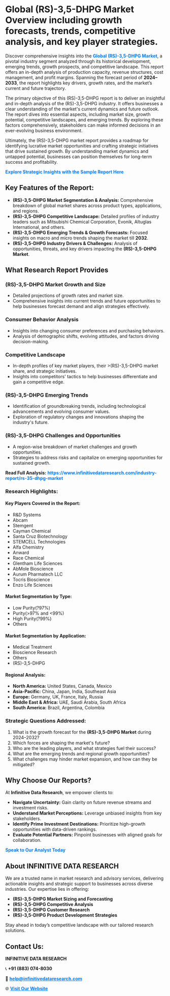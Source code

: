 <h1>Global (RS)-3,5-DHPG Market Overview including growth forecasts, trends, competitive analysis, and key player strategies.</h1>
<p>
Discover comprehensive insights into the 
<a href="https://www.infinitivedataresearch.com/industry-report/rs-35-dhpg-market" rel="dofollow" style="color: #007BFF; text-decoration: none;"><strong>Global (RS)-3,5-DHPG Market</strong></a>, a pivotal industry segment analyzed through its historical development, emerging trends, growth prospects, and competitive landscape. This report offers an in-depth analysis of production capacity, revenue structures, cost management, and profit margins. Spanning the forecast period of <strong>2024–2033</strong>, the report highlights key drivers, growth rates, and the market’s current and future trajectory.
</p>
<p>
The primary objective of this (RS)-3,5-DHPG report is to deliver an insightful and in-depth analysis of the (RS)-3,5-DHPG industry. It offers businesses a clear understanding of the market's current dynamics and future outlook. The report dives into essential aspects, including market size, growth potential, competitive landscapes, and emerging trends. By exploring these factors comprehensively, stakeholders can make informed decisions in an ever-evolving business environment.
</p>
<p>
Ultimately, the (RS)-3,5-DHPG market report provides a roadmap for identifying lucrative market opportunities and crafting strategic initiatives that drive sustained growth. By understanding market dynamics and untapped potential, businesses can position themselves for long-term success and profitability.
</p>
<p>
<a href="https://www.infinitivedataresearch.com/request-sample/reportId=103749" style="color: #007BFF; text-decoration: none;"><strong>Explore Strategic Insights with the Sample Report Here</strong></a>
</p>

<h2>Key Features of the Report:</h2>
<ul>
<li><strong>(RS)-3,5-DHPG Market Segmentation & Analysis:</strong> Comprehensive breakdown of global market shares across product types, applications, and regions.</li>
<li><strong>(RS)-3,5-DHPG Competitive Landscape:</strong> Detailed profiles of industry leaders such as Mitsubishi Chemical Corporation, Evonik, Altuglas International, and others.</li>
<li><strong>(RS)-3,5-DHPG Emerging Trends & Growth Forecasts:</strong> Focused insights on macro and micro trends shaping the market till <strong>2032</strong>.</li>
<li><strong>(RS)-3,5-DHPG Industry Drivers & Challenges:</strong> Analysis of opportunities, threats, and key drivers impacting the <strong>(RS)-3,5-DHPG Market</strong>.</li>
</ul>

<h2>What Research Report Provides</h2>
<h3>(RS)-3,5-DHPG Market Growth and Size</h3>
<ul>
<li>Detailed projections of growth rates and market size.</li>
<li>Comprehensive insights into current trends and future opportunities to help businesses forecast demand and align strategies effectively.</li>
</ul>

<h3>Consumer Behavior Analysis</h3>
<ul>
<li>Insights into changing consumer preferences and purchasing behaviors.</li>
<li>Analysis of demographic shifts, evolving attitudes, and factors driving decision-making.</li>
</ul>

<h3>Competitive Landscape</h3>
<ul>
<li>In-depth profiles of key market players, their >(RS)-3,5-DHPG market share, and strategic initiatives.</li>
<li>Insights into competitors' tactics to help businesses differentiate and gain a competitive edge.</li>
</ul>

<h3>(RS)-3,5-DHPG Emerging Trends</h3>
<ul>
<li>Identification of groundbreaking trends, including technological advancements and evolving consumer values.</li>
<li>Exploration of regulatory changes and innovations shaping the industry's future.</li>
</ul>

<h3>(RS)-3,5-DHPG Challenges and Opportunities</h3>
<ul>
<li>A region-wise breakdown of market challenges and growth opportunities.</li>
<li>Strategies to address risks and capitalize on emerging opportunities for sustained growth.</li>
</ul>
<p><strong>Read Full Analysis:</strong> <a href="https://www.infinitivedataresearch.com/industry-report/rs-35-dhpg-market" rel="dofollow" style="color: #007BFF; text-decoration: none;"><strong>https://www.infinitivedataresearch.com/industry-report/rs-35-dhpg-market</strong></a></p>
<h3>Research Highlights:</h3>
<h4>Key Players Covered in the Report:</h4>
<ul><li>R&amp;D Systems</li><li>Abcam</li><li>Stemgent</li><li>Cayman Chemical</li><li>Santa Cruz Biotechnology</li><li>STEMCELL Technologies</li><li>Alfa Chemistry</li><li>Anward</li><li>Race Chemical</li><li>Glentham Life Sciences</li><li>AbMole Bioscience</li><li>Aurum Pharmatech LLC</li><li>Tocris Bioscience</li><li>Enzo Life Sciences</li></ul>
<h4>Market Segmentation by Type:</h4>
<ul><li>Low Purity(?97%)</li><li>Purity(&gt;97% and &lt;99%)</li><li>High Purity(?99%)</li><li>Others</li></ul>
<h4>Market Segmentation by Application:</h4>
<ul><li>Medical Treatment</li><li>Bioscience Research</li><li>Others</li><li>(RS)-3,5-DHPG</li></ul>

<h4>Regional Analysis:</h4>
<ul>
<li><strong>North America:</strong> United States, Canada, Mexico</li>
<li><strong>Asia-Pacific:</strong> China, Japan, India, Southeast Asia</li>
<li><strong>Europe:</strong> Germany, UK, France, Italy, Russia</li>
<li><strong>Middle East & Africa:</strong> UAE, Saudi Arabia, South Africa</li>
<li><strong>South America:</strong> Brazil, Argentina, Colombia</li>
</ul>

<h3>Strategic Questions Addressed:</h3>
<ol>
<li>What is the growth forecast for the <strong>(RS)-3,5-DHPG Market</strong> during 2024–2032?</li>
<li>Which forces are shaping the market's future?</li>
<li>Who are the leading players, and what strategies fuel their success?</li>
<li>What are the emerging trends and regional growth opportunities?</li>
<li>What challenges may hinder market expansion, and how can they be mitigated?</li>
</ol>

<h2>Why Choose Our Reports?</h2>
<p>At <strong>Infinitive Data Research</strong>, we empower clients to:</p>
<ul>
<li><strong>Navigate Uncertainty:</strong> Gain clarity on future revenue streams and investment risks.</li>
<li><strong>Understand Market Perceptions:</strong> Leverage unbiased insights from key stakeholders.</li>
<li><strong>Identify Prime Investment Destinations:</strong> Prioritize high-growth opportunities with data-driven rankings.</li>
<li><strong>Evaluate Potential Partners:</strong> Pinpoint businesses with aligned goals for collaboration.</li>
</ul>
<p><a href="https://www.infinitivedataresearch.com/industry-report/rs-35-dhpg-market" rel="dofollow" style="color: #007BFF; text-decoration: none;"><strong>Speak to Our Analyst Today</strong></a></p>

<h2>About INFINITIVE DATA RESEARCH</h2>
<p>We are a trusted name in market research and advisory services, delivering actionable insights and strategic support to businesses across diverse industries. Our expertise lies in offering:</p>
<ul>
<li><strong>(RS)-3,5-DHPG Market Sizing and Forecasting</strong></li>
<li><strong>(RS)-3,5-DHPG Competitive Analysis</strong></li>
<li><strong>(RS)-3,5-DHPG Customer Research</strong></li>
<li><strong>(RS)-3,5-DHPG Product Development Strategies</strong></li>
</ul>
<p>Stay ahead in today’s competitive landscape with our tailored research solutions.</p>

<h2>Contact Us:</h2>
<p><strong>INFINITIVE DATA RESEARCH</strong></p>
<p>📞 <strong>+91 (883) 074-8030</strong></p>
<p>📧 <strong><a href="mailto:help@infinitivedataresearch.com" style="color: #007BFF;">help@infinitivedataresearch.com</a></strong></p>
<p>🌐 <strong><a href="https://www.infinitivedataresearch.com" rel="dofollow" style="color: #007BFF;">Visit Our Website</a></strong></p>